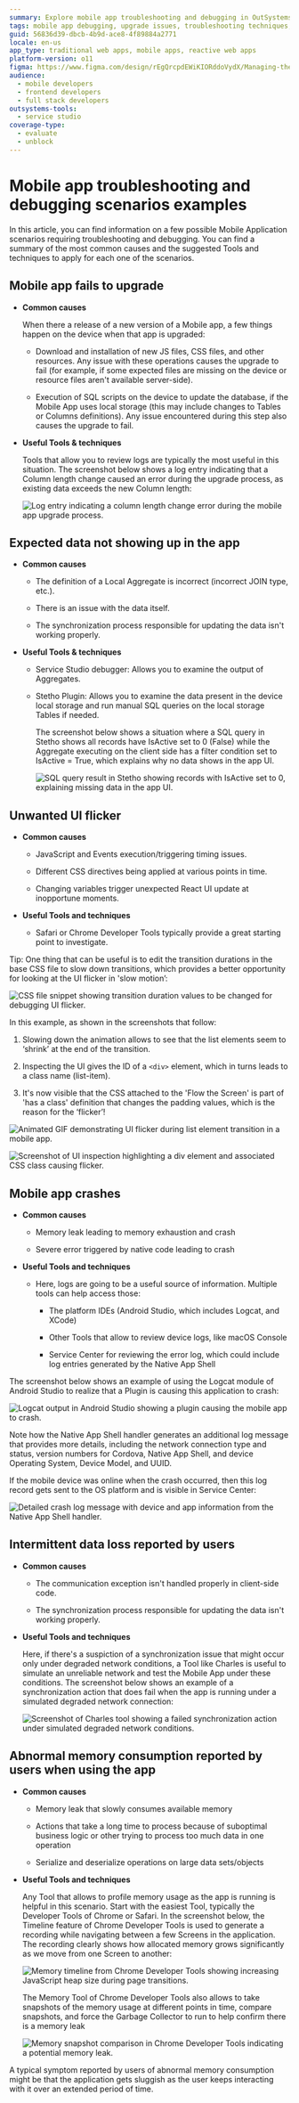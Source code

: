 ```yaml
---
summary: Explore mobile app troubleshooting and debugging in OutSystems 11 (O11) with common scenarios, causes, and effective tools and techniques.
tags: mobile app debugging, upgrade issues, troubleshooting techniques, log analysis, local storage
guid: 56836d39-dbcb-4b9d-ace8-4f89884a2771
locale: en-us
app_type: traditional web apps, mobile apps, reactive web apps
platform-version: o11
figma: https://www.figma.com/design/rEgQrcpdEWiKIORddoVydX/Managing-the-Applications-Lifecycle?node-id=3952-240&t=vO3Lqcn06Tcis4dv-1
audience:
  - mobile developers
  - frontend developers
  - full stack developers
outsystems-tools:
  - service studio
coverage-type:
  - evaluate
  - unblock
---
```


# Mobile app troubleshooting and debugging scenarios examples

In this article, you can find information on a few possible Mobile Application scenarios requiring troubleshooting and debugging. You can find a summary of the most common causes and the suggested Tools and techniques to apply for each one of the scenarios.

## Mobile app fails to upgrade

* **Common causes**

    When there a release of a new version of a Mobile app, a few things happen on the device when that app is upgraded:

    * Download and installation of new JS files, CSS files, and other resources. Any issue with these operations causes the upgrade to fail (for example, if some expected files are missing on the device or resource files aren't available server-side).

    * Execution of SQL scripts on the device to update the database, if the Mobile App uses local storage (this may include changes to Tables or Columns definitions). Any issue encountered during this step also causes the upgrade to fail.

* **Useful Tools & techniques**

    Tools that allow you to review logs are typically the most useful in this situation. The screenshot below shows a log entry indicating that a Column length change caused an error during the upgrade process, as existing data exceeds the new Column length:

    ![Log entry indicating a column length change error during the mobile app upgrade process.](images/OutSystems_provides_rich_13.png "Log Entry Showing Column Length Error During Upgrade")

## Expected data not showing up in the app

* **Common causes**

    * The definition of a Local Aggregate is incorrect (incorrect JOIN type, etc.).

    * There is an issue with the data itself.

    * The synchronization process responsible for updating the data isn't working properly.

* **Useful Tools & techniques**

    * Service Studio debugger: Allows you to examine the output of Aggregates.

    * Stetho Plugin: Allows you to examine the data present in the device local storage and run manual SQL queries on the local storage Tables if needed.

        The screenshot below shows a situation where a SQL query in Stetho shows all records have IsActive set to 0 (False) while the Aggregate executing on the client side has a filter condition set to IsActive = True, which explains why no data shows in the app UI.

        ![SQL query result in Stetho showing records with IsActive set to 0, explaining missing data in the app UI.](images/OutSystems_provides_rich_14.png "SQL Query Result in Stetho Plugin")

## Unwanted UI flicker

* **Common causes**

    * JavaScript and Events execution/triggering timing issues.

    * Different CSS directives being applied at various points in time.

    * Changing variables trigger unexpected React UI update at inopportune moments.

* **Useful Tools and techniques**

    * Safari or Chrome Developer Tools typically provide a great starting point to investigate.

Tip: One thing that can be useful is to edit the transition durations in the base CSS file to slow down transitions, which provides a better opportunity for looking at the UI flicker in 'slow motion’:

![CSS file snippet showing transition duration values to be changed for debugging UI flicker.](images/OutSystems_provides_rich_15.png "CSS File with Transition Duration")

In this example, as shown in the screenshots that follow:

1. Slowing down the animation allows to see that the list elements seem to ‘shrink’ at the end of the transition.

1. Inspecting the UI gives the ID of a `<div>` element, which in turns leads to a class name (list-item).

1. It's now visible that the CSS attached to the 'Flow the Screen' is part of 'has a class' definition that changes the padding values, which is the reason for the ‘flicker’!

![Animated GIF demonstrating UI flicker during list element transition in a mobile app.](images/OutSystems_provides_rich_16.png "UI Flicker Animation")

![Screenshot of UI inspection highlighting a div element and associated CSS class causing flicker.](images/OutSystems_provides_rich_17.png "UI Inspection Revealing CSS Class")

## Mobile app crashes

* **Common causes**

    * Memory leak leading to memory exhaustion and crash

    * Severe error triggered by native code leading to crash

* **Useful Tools and techniques**

    * Here, logs are going to be a useful source of information. Multiple tools can help access those:

        * The platform IDEs (Android Studio, which includes Logcat, and XCode)

        * Other Tools that allow to review device logs, like macOS Console

        * Service Center for reviewing the error log, which could include log entries generated by the Native App Shell

The screenshot below shows an example of using the Logcat module of Android Studio to realize that a Plugin is causing this application to crash:

![Logcat output in Android Studio showing a plugin causing the mobile app to crash.](images/OutSystems_provides_rich_18.png "Logcat Output in Android Studio")

Note how the Native App Shell handler generates an additional log message that provides more details, including the network connection type and status, version numbers for Cordova, Native App Shell, and device Operating System, Device Model, and UUID.

If the mobile device was online when the crash occurred, then this log record gets sent to the OS platform and is visible in Service Center:

![Detailed crash log message with device and app information from the Native App Shell handler.](images/OutSystems_provides_rich_19.png "Detailed Crash Log Message")

## Intermittent data loss reported by users

* **Common causes**

    * The communication exception isn't handled properly in client-side code.

    * The synchronization process responsible for updating the data isn't working properly.

* **Useful Tools and techniques**

    Here, if there's a suspiction of a synchronization issue that might occur only under degraded network conditions, a Tool like Charles is useful to simulate an unreliable network and test the Mobile App under these conditions. The screenshot below shows an example of a synchronization action that does fail when the app is running under a simulated degraded network connection:

    ![Screenshot of Charles tool showing a failed synchronization action under simulated degraded network conditions.](images/OutSystems_provides_rich_20.png "Failed Synchronization Action in Charles")

## Abnormal memory consumption reported by users when using the app

* **Common causes**

    * Memory leak that slowly consumes available memory

    * Actions that take a long time to process because of suboptimal business logic or other trying to process too much data in one operation

    * Serialize and deserialize operations on large data sets/objects

* **Useful Tools and techniques**

    Any Tool that allows to profile memory usage as the app is running is helpful in this scenario. Start with the easiest Tool, typically the Developer Tools of Chrome or Safari. In the screenshot below, the Timeline feature of Chrome Developer Tools is used to generate a recording while navigating between a few Screens in the application. The recording clearly shows how allocated memory grows significantly as we move from one Screen to another:

    ![Memory timeline from Chrome Developer Tools showing increasing JavaScript heap size during page transitions.](images/OutSystems_provides_rich_21.png "Chrome Developer Tools Memory Timeline")

    The Memory Tool of Chrome Developer Tools also allows to take snapshots of the memory usage at different points in time, compare snapshots, and force the Garbage Collector to run to help confirm there is a memory leak

    ![Memory snapshot comparison in Chrome Developer Tools indicating a potential memory leak.](images/OutSystems_provides_rich_22.png "Memory Snapshot Comparison in Chrome Developer Tools")

<div class="info" markdown="1">

A typical symptom reported by users of abnormal memory consumption might be that the application gets sluggish as the user keeps interacting with it over an extended period of time.

</div>
